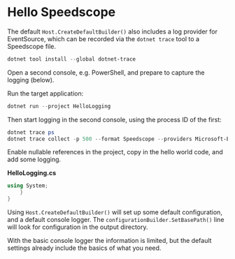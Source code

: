 # Hello Speedscope

The default `Host.CreateDefaultBuilder()` also includes a log provider for EventSource, which can be recorded via the `dotnet trace` tool to a Speedscope file.

```powershell
dotnet tool install --global dotnet-trace
```

Open a second console, e.g. PowerShell, and prepare to capture the logging (below).

Run the target application:

```powershell
dotnet run --project HelloLogging
```

Then start logging in the second console, using the process ID of the first:

```powershell
dotnet trace ps
dotnet trace collect -p 500 --format Speedscope --providers Microsoft-Extensions-Logging:4:5:FilterSpecs=\"\"
```

Enable nullable references in the project, copy in the hello world code, and add some logging.

**HelloLogging.cs**
```c#
using System;
    }
}
```

Using `Host.CreateDefaultBuilder()` will set up some default configuration, and a default console logger. The `configurationBuilder.SetBasePath()` line will look for configuration in the output directory.

With the basic console logger the information is limited, but the default settings already include the basics of what you need.

